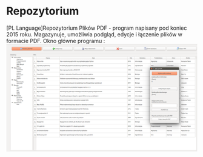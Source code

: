 # Repozytorium
[PL Language]Repozytorium Plików PDF - program napisany pod koniec 2015 roku. Magazynuje, umożliwia podgląd, edycje i łączenie plików w formacie PDF. 
Okno główne programu :
![alt text](https://github.com/PatrykOlewniak/Repozytorium/blob/master/example.png?raw=true)
